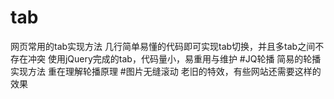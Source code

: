 # tab
网页常用的tab实现方法
几行简单易懂的代码即可实现tab切换，并且多tab之间不存在冲突
使用jQuery完成的tab，代码量小，易重用与维护
#JQ轮播
简易的轮播实现方法
重在理解轮播原理
#图片无缝滚动
老旧的特效，有些网站还需要这样的效果
